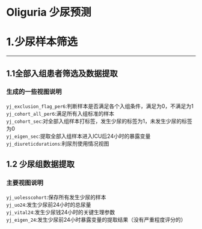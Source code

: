 # Oliguria 少尿预测


# 1.少尿样本筛选
------------------
## 1.1全部入组患者筛选及数据提取<br>
  ### 生成的一些视图说明
   `yj_exclusion_flag_per6`:判断样本是否满足各个入组条件，满足为0，不满足为1 <br>
   `yj_cohort_all_per6`:满足所有入组标准的样本 <br>
   `yj_cohort_sec`:对全部入组样本打标签，发生少尿的标签为1，未发生少尿的标签为0 <br>
   `yj_eigen_sec`:提取全部入组样本进入ICU后24小时的暴露变量 <br>
   `yj_diureticdurations`:利尿剂使用情况视图 <br>
  
## 1.2 少尿组数据提取
### 主要视图说明
   `yj_uolesscohort`:保存所有发生少尿的样本 <br>
   `yj_uo24`:发生少尿前24小时的总尿量 <br>
   `yj_vital24`:发生少尿钱24小时的关键生理参数 <br>
   `yj_eigen_24`:发生少尿前24小时暴露变量的提取结果（没有严重程度评分的）<br>
